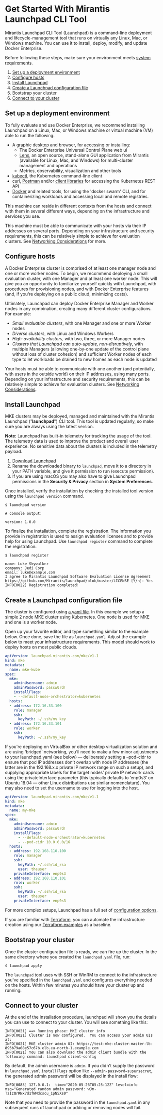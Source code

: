 # Get Started With Mirantis Launchpad CLI Tool

Mirantis Launchpad CLI Tool (Launchpad) is a command-line deployment and lifecycle-management tool that runs on virtually any Linux, Mac, or Windows machine. You can use it to install, deploy, modify, and update Docker Enterprise.

Before following these steps, make sure your environment meets [system requirements](system-requirements.md).

1. [Set up a deployment environment](#configure-a-deployment-machine)
1. [Configure hosts](#configure-hosts)
1. [Install Launchpad](#set-up-mirantis-launchpad-cli-tool)
1. [Create a Launchpad configuration file](#create-the-cluster-configuration-file)
1. [Bootstrap your cluster](#bootstrap-your-cluster)
1. [Connect to your cluster](#interact-with-your-cluster)

## Set up a deployment environment

To fully evaluate and use Docker Enterprise, we recommend installing Launchpad on a Linux, Mac, or Windows machine or virtual machine (VM) able to run the following.

* A graphic desktop and browser, for accessing or installing:
  * The Docker Enterprise Universal Control Plane web ui
  * [Lens](https://k8slens.dev/), an open source, stand-alone GUI application from Mirantis (available for Linux, Mac, and Windows) for multi-cluster management and operations
  * Metrics, observability, visualization and other tools
* [kubectl](https://kubernetes.io/docs/tasks/tools/install-kubectl/), the Kubernetes command-line client
* curl, [Postman](https://www.postman.com/) and/or [client libraries](https://kubernetes.io/docs/reference/using-api/client-libraries/) for accessing the Kubernetes REST API
* [Docker](https://docs.docker.com/get-docker/) and related tools, for using the 'docker swarm' CLI, and for containerizing workloads and accessing local and remote registries.

This machine can reside in different contexts from the hosts and connect with them in several different ways, depending on the infrastructure and services you use.

This machine must be able to communicate with your hosts via their IP addresses on several ports. Depending on your infrastructure and security requirements, this can be relatively simple to achieve for evaluation clusters. See [Networking Considerations](networking-considerations.md) for more.

## Configure hosts

A Docker Enterprise cluster is comprised of at least one manager node and one or more worker nodes. To begin, we recommend deploying a small evaluation cluster, with one Manager and at least one worker node. This will give you an opportunity to familiarize yourself quickly with Launchpad, with procedures for provisioning nodes, and with Docker Enterprise features (and, if you're deploying on a public cloud, minimizing costs).

Ultimately, Launchpad can deploy Docker Enterprise Manager and Worker nodes in any combination, creating many different cluster configurations. For example:

* _Small evaluation clusters_, with one Manager and one or more Worker nodes
* _Diverse clusters_, with Linux and Windows Workers
* _High-availability clusters_, with two, three, or more Manager nodes
* _Clusters that Launchpad can auto-update, non-disruptively_, with multiple Managers (allowing one-by-one update of the control plane without loss of cluster cohesion) and sufficient Worker nodes of each type to let workloads be drained to new homes as each node is updated

Your hosts must be able to communicate with one another (and potentially, with users in the outside world) on their IP addresses, using many ports. Depending on your infrastructure and security requirements, this can be relatively simple to achieve for evaluation clusters. See [Networking Considerations](networking-considerations.md).


## Install Launchpad

MKE clusters may be deployed, managed and maintained with the Mirantis Launchpad ("**launchpad**") CLI tool. This tool is updated regularly, so make sure you are always using the latest version.

**Note:** Launchpad has built-in telemetry for tracking the usage of the tool. The telemetry data is used to improve the product and overall user experience. No sensitive data about the clusters is included in the telemetry payload.

1. [Download Launchpad](https://github.com/Mirantis/launchpad/releases/latest)
1. Rename the downloaded binary to `launchpad`, move it to a directory in your PATH variable, and give it permission to run (execute permission).
1. If you are using macOS you may also have to give Launchpad permissions in the **Security & Privacy** section in **System Preferences**.

Once installed, verify the installation by checking the installed tool version using the `launchpad version` command.

```
$ launchpad version

# console output:

version: 1.0.0
```

To finalize the installation, complete the registration. The information you provide in registration is used to assign evaluation licenses and to provide help for using Launchpad. Use `launchpad register` command to complete the registration.

```
$ launchpad register

name: Luke Skywalker
company: Jedi Corp
email: luke@example.com
I agree to Mirantis Launchpad Software Evaluation License Agreement https://github.com/Mirantis/launchpad/blob/master/LICENSE [Y/n]: Yes
INFO[0022] Registration completed!
```

## Create a Launchpad configuration file

The cluster is configured using [a yaml file](configuration-file.md). In this example we setup a simple 2 node MKE cluster using Kubernetes. One node is used for MKE and one is a worker node.

Open up your favorite editor, and type something similar to the example below. Once done, save the file as `launchpad.yaml`. Adjust the example below to meet your infrastructure requirements. This model should work to deploy hosts on most public clouds.

```yaml
apiVersion: launchpad.mirantis.com/mke/v1.1
kind: mke
metadata:
  name: mke-kube
spec:
  mke:
    adminUsername: admin
    adminPassword: passw0rd!
    installFlags:
    - --default-node-orchestrator=kubernetes
  hosts:
  - address: 172.16.33.100
    role: manager
    ssh:
      keyPath: ~/.ssh/my_key
  - address: 172.16.33.101
    role: worker
    ssh:
      keyPath: ~/.ssh/my_key
```

If you're deploying on VirtualBox or other desktop virtualization solution and are using ‘bridged’ networking, you’ll need to make a few minor adjustments to your launchpad.yaml (see below) — deliberately setting a –pod-cidr to ensure that pod IP addresses don’t overlap with node IP addresses (the latter are in the 192.168.x.x private IP network range on such a setup), and supplying appropriate labels for the target nodes’ private IP network cards using the privateInterface parameter (this typically defaults to ‘enp0s3’ on Ubuntu 18.04 &mdash; other Linux distributions use similar nomenclature). You may also need to set the username to use for logging into the host.

```yaml
apiVersion: launchpad.mirantis.com/mke/v1.1
kind: mke
metadata:
  name: my-mke
spec:
  mke:
    adminUsername: admin
    adminPassword: passw0rd!
    installFlags:
      - --default-node-orchestrator=kubernetes
      - --pod-cidr 10.0.0.0/16
  hosts:
  - address: 192.168.110.100
    role: manager
    ssh:
      keyPath: ~/.ssh/id_rsa
      user: theuser
    privateInterface: enp0s3
  - address: 192.168.110.101
    role: worker
    ssh:
      keyPath: ~/.ssh/id_rsa
      user: theuser
    privateInterface: enp0s3
```
For more complex setups, Launchpad has a full set of [configuration options](configuration-file.md).

If you are familiar with [Terraform](https://www.terraform.io/), you can automate the infrastructure creation using our [Terraform examples](../examples/terraform/README.md) as a baseline.

## Bootstrap your cluster

Once the cluster configuration file is ready, we can fire up the cluster. In the same directory where you created the `launchpad.yaml` file, run:

```
$ launchpad apply
```

The `launchpad` tool uses with SSH or WinRM to connect to the infrastructure you've specified in the `launchpad.yaml` and configures everything needed on the hosts. Within few minutes you should have your cluster up and running.

## Connect to your cluster

At the end of the installation procedure, launchpad will show you the details you can use to connect to your cluster. You will see something like this:
```
INFO[0021] ==> Running phase: MKE cluster info
INFO[0021] Cluster is now configured.  You can access your admin UIs at:
INFO[0021] MKE cluster admin UI: https://test-mke-cluster-master-lb-895b79a08e57c67b.elb.eu-north-1.example.com
INFO[0021] You can also download the admin client bundle with the following command: launchpad client-config
```

By default, the admin username is `admin`. If you didn't supply the password in `launchpad.yaml` `installFlags` option like `--admin-password=supersecret`, the generated admin password will be displayed in the install flow:
```
INFO[0083] 127.0.0.1:  time="2020-05-26T05:25:12Z" level=info msg="Generated random admin password: wJm-TzIzQrRNx7d1fWMdcscu_1pN5Xs0"
```

Note that you need to provide the password in the `launchpad.yaml` in any subsequent runs of launchpad or adding or removing nodes will fail.
